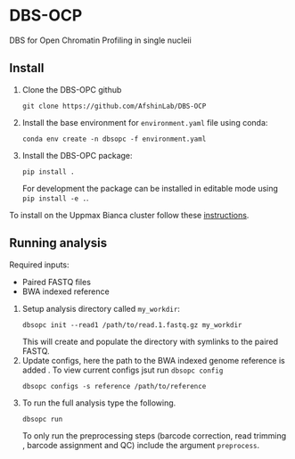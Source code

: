 # DBS-OCP
DBS for Open Chromatin Profiling in single nucleii 

## Install

1. Clone the DBS-OPC github
    ```
    git clone https://github.com/AfshinLab/DBS-OCP 
    ```

2. Install the base environment for `environment.yaml` file using conda:
    ```
    conda env create -n dbsopc -f environment.yaml 
    ```

3. Install the DBS-OPC package:
    ```
    pip install . 
    ```
    For development the package can be installed in editable mode using `pip
     install -e .`. 
     
To install on the Uppmax Bianca cluster follow these [instructions](doc/bianca_install.rst).
     

## Running analysis

Required inputs:
- Paired FASTQ files
- BWA indexed reference 

1. Setup analysis directory called `my_workdir`:
    ```
    dbsopc init --read1 /path/to/read.1.fastq.gz my_workdir 
    ```
   This will create and populate the directory with symlinks to the paired
    FASTQ. 
2. Update configs, here the path to the BWA indexed genome reference is added
. To view current configs jsut run `dbsopc config` 
    ```
    dbsopc configs -s reference /path/to/reference
    ```
3. To run the full analysis type the following.  
    ```
    dbsopc run
    ```
   To only run the preprocessing steps (barcode correction, read trimming
   , barcode assignment and QC) include the argument `preprocess`. 

